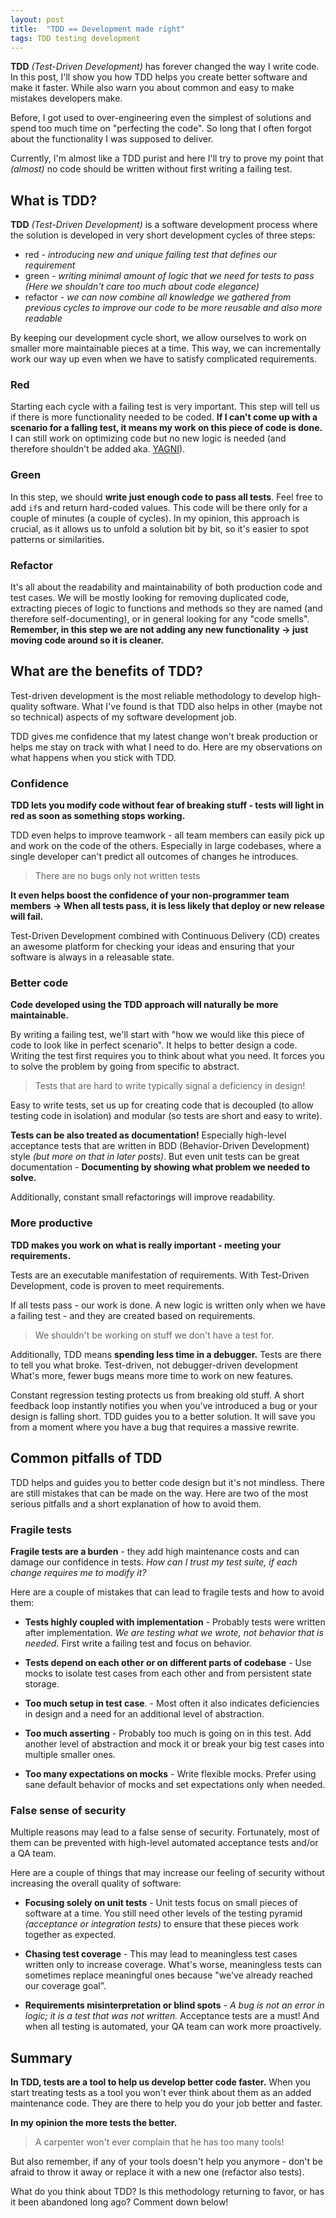 ```yaml
---
layout: post
title:  "TDD == Development made right"
tags: TDD testing development
---
```


**TDD** _(Test-Driven Development)_ has forever changed the way I write code.
In this post, I'll show you how TDD helps you create better software and make it faster.
While also warn you about common and easy to make mistakes developers make.

Before, I got used to over-engineering even the simplest of solutions
and spend too much time on "perfecting the code". So long that I often forgot about
the functionality I was supposed to deliver.

Currently, I'm almost like a TDD purist and here I'll try to prove my point that
_(almost)_ no code should be written without first writing a failing test.

## What is TDD?

**TDD** _(Test-Driven Development)_ is a software development process where the solution is developed in very short development cycles of three steps:

- red - _introducing new and unique failing test that defines our requirement_
- green - _writing minimal amount of logic that we need for tests to pass (Here we shouldn't care too much about code elegance)_
- refactor - _we can now combine all knowledge we gathered from previous cycles to improve our code to be more reusable and also more readable_

By keeping our development cycle short, we allow ourselves to work on smaller more maintainable pieces at a time. This way, we can incrementally
work our way up even when we have to satisfy complicated requirements.

### Red

Starting each cycle with a failing test is very important. This step will tell us if there is more functionality needed to be coded.
**If I can't come up with a scenario for a falling test, it means my work on this piece of code is done.**
I can still work on optimizing code but no new logic is needed (and therefore shouldn't be added aka. [YAGNI]).

### Green

In this step, we should **write just enough code to pass all tests**. Feel free to add `if`s and return hard-coded values. This code will be there
only for a couple of minutes (a couple of cycles). In my opinion, this approach is crucial, as it allows us to unfold a solution bit by bit, so it's easier
to spot patterns or similarities.

### Refactor

It's all about the readability and maintainability of both production code and test cases. We will be mostly looking for removing duplicated code,
extracting pieces of logic to functions and methods so they are named (and therefore self-documenting), or in general looking for any "code smells".
**Remember, in this step we are not adding any new functionality -> just moving code around so it is cleaner.**

## What are the benefits of TDD?

Test-driven development is the most reliable methodology to develop high-quality software.
What I've found is that TDD also helps in other (maybe not so technical) aspects
of my software development job.

TDD gives me confidence that my latest change won't break production
or helps me stay on track with what I need to do.
Here are my observations on what happens when you stick with TDD.

### Confidence

**TDD lets you modify code without fear of breaking stuff - tests will light in red as soon as something stops working.**

TDD even helps to improve teamwork - all team members can easily pick up and work on the code of the others.
Especially in large codebases, where a single developer can't predict all outcomes of changes he introduces.

> There are no bugs only not written tests

**It even helps boost the confidence of your non-programmer team members -> When all tests pass, it is less likely that deploy or new release will fail.**

Test-Driven Development combined with Continuous Delivery (CD) creates an awesome platform for checking your ideas
and ensuring that your software is always in a releasable state.

### Better code

**Code developed using the TDD approach will naturally be more maintainable.**

By writing a failing test, we'll start with
"how we would like this piece of code to look like in perfect scenario".
It helps to better design a code. Writing the test first requires you to think about what you need. It forces you to solve the problem by going from specific to abstract.

> Tests that are hard to write typically signal a deficiency in design!

Easy to write tests, set us up for creating code that is decoupled (to allow testing code in isolation)
and modular (so tests are short and easy to write).

**Tests can be also treated as documentation!** Especially high-level acceptance tests that are written in BDD (Behavior-Driven Development) style _(but more on that in later posts)_.
But even unit tests can be great documentation - **Documenting by showing what problem we needed to solve.**

Additionally, constant small refactorings will improve readability.

### More productive

**TDD makes you work on what is really important - meeting your requirements.**

Tests are an executable manifestation of requirements. With Test-Driven Development, code is proven to meet requirements.

If all tests pass - our work is done. A new logic is written only when we have a failing test - and they are created based on requirements.

> We shouldn't be working on stuff we don't have a test for.

Additionally, TDD means **spending less time in a debugger.**
Tests are there to tell you what broke. Test-driven, not debugger-driven development
What's more, fewer bugs means more time to work on new features.

Constant regression testing protects us from breaking old stuff.
A short feedback loop instantly notifies you when you've introduced a bug or your design is falling short.
TDD guides you to a better solution. It will save you from a moment where you have a bug that requires a massive rewrite.

## Common pitfalls of TDD

TDD helps and guides you to better code design but it's not mindless.
There are still mistakes that can be made on the way.
Here are two of the most serious pitfalls and a short explanation of how to avoid them.

### Fragile tests

**Fragile tests are a burden** - they add high maintenance costs and can damage our confidence in tests.
_How can I trust my test suite, if each change requires me to modify it?_

Here are a couple of mistakes that can lead to fragile tests and how to avoid them:

- **Tests highly coupled with implementation** - Probably tests were written after implementation. _We are testing what we wrote, not behavior that is needed._ First write a failing test and focus on behavior.

- **Tests depend on each other or on different parts of codebase** - Use mocks to isolate test cases from each other and from persistent state storage.

- **Too much setup in test case**. - Most often it also indicates deficiencies in design and a need for an additional level of abstraction.

- **Too much asserting** - Probably too much is going on in this test. Add another level of abstraction and mock it or break your big test cases into multiple smaller ones.

- **Too many expectations on mocks** - Write flexible mocks. Prefer using sane default behavior of mocks and set expectations only when needed.

### False sense of security

Multiple reasons may lead to a false sense of security.
Fortunately, most of them can be prevented with high-level automated acceptance tests
and/or a QA team.

Here are a couple of things that may increase our feeling of security without increasing
the overall quality of software:

- **Focusing solely on unit tests** - Unit tests focus on small pieces of software at a time.
You still need other levels of the testing pyramid _(acceptance or integration tests)_ to ensure
that these pieces work together as expected.

- **Chasing test coverage** - This may lead to meaningless test cases written only to
increase coverage. What's worse, meaningless tests can sometimes replace meaningful ones
because "we've already reached our coverage goal".

- **Requirements misinterpretation or blind spots** - _A bug is not an error in logic; it is a test that was not written._ Acceptance tests are a must! And when all testing is automated, your QA team can work more proactively.

## Summary

**In TDD, tests are a tool to help us develop better code faster.**
When you start treating tests as a tool you won't ever think about them as an added maintenance code.
They are there to help you do your job better and faster.

**In my opinion the more tests the better.**

> A carpenter won't ever complain that he has too many tools!

But also remember, if any of your tools doesn't help you anymore -
don't be afraid to throw it away or replace it with a new one (refactor also tests).

What do you think about TDD? Is this methodology returning to favor, or has it been abandoned long ago?  Comment down below!

<!-- Links -->
[YAGNI]: https://en.wikipedia.org/wiki/You_aren%27t_gonna_need_it
